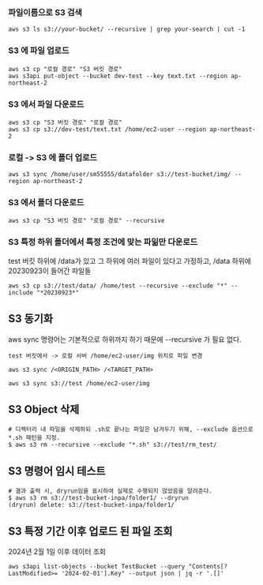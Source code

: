 ### 파일이름으로 S3 검색

```
aws s3 ls s3://your-bucket/ --recursive | grep your-search | cut -1
```

### S3 에 파일 업로드

```
aws s3 cp "로컬 경로" "S3 버킷 경로"
aws s3api put-object --bucket dev-test --key text.txt --region ap-northeast-2
```

### S3 에서 파일 다운로드

```
aws s3 cp "S3 버킷 경로" "로컬 경로"
aws s3 cp s3://dev-test/text.txt /home/ec2-user --region ap-northeast-2
```
### 로컬 -> S3 에 폴더 업로드

```
aws s3 sync /home/user/sm55555/datafolder s3://test-bucket/img/ --region ap-northeast-2
```

### S3 에서 폴더 다운로드

```
aws s3 cp "S3 버킷 경로" "로컬 경로" --recursive
```

### S3 특정 하위 폴더에서 특정 조건에 맞는 파읾만 다운로드

test 버킷 하위에 /data가 있고 그 하위에 여러 파일이 있다고 가정하고, /data 하위에 20230923이 들어간 파일들

```
aws s3 cp s3://test/data/ /home/test --recursive --exclude "*" --include "*20230923*"
```

## S3 동기화

aws sync 명령어는 기본적으로 하위까지 하기 때문에 --recursive 가 필요 없다.

```
test 버킷에서 -> 로컬 서버 /home/ec2-user/img 위치로 파일 변경

aws s3 sync /<ORIGIN_PATH> /<TARGET_PATH>

aws s3 sync s3://test /home/ec2-user/img
```

## S3 Object 삭제

```
# 디렉터리 내 파일을 삭제하되 .sh로 끝나는 파일은 남겨두기 위해, --exclude 옵션으로 *.sh 패턴을 지정. 
$ aws s3 rm --recursive --exclude "*.sh" s3://test/rm_test/
```

## S3 명령어 임시 테스트

```
# 결과 출력 시, dryrun임을 표시하여 실제로 수행되지 않았음을 알려준다.
$ aws s3 rm s3://test-bucket-inpa/folder1/ --dryrun
(dryrun) delete: s3://test-bucket-inpa/folder1/
```

## S3 특정 기간 이후 업로드 된 파일 조회

2024년 2월 1일 이후 데이터 조회

```
aws s3api list-objects --bucket TestBucket --query "Contents[?LastModified>= '2024-02-01'].Key" --output json | jq -r '.[]'
```



